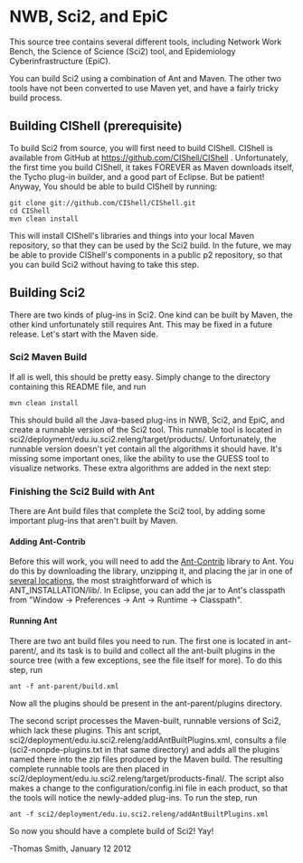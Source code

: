 # NWB, Sci2, and EpiC

This source tree contains several different tools, including Network Work
Bench, the Science of Science (Sci2) tool, and Epidemiology Cyberinfrastructure
(EpiC).

You can build Sci2 using a combination of Ant and Maven. The other two tools
have not been converted to use Maven yet, and have a fairly tricky build
process.

## Building CIShell (prerequisite)

To build Sci2 from source, you will first need to build CIShell. CIShell is
available from GitHub at https://github.com/CIShell/CIShell . Unfortunately, the
first time you build CIShell, it takes FOREVER as Maven downloads itself, the
Tycho plug-in builder, and a good part of Eclipse. But be patient! Anyway, You
should be able to build CIShell by running:

    git clone git://github.com/CIShell/CIShell.git
    cd CIShell
    mvn clean install
    
This will install CIShell's libraries and things into your local Maven
repository, so that they can be used by the Sci2 build. In the future, we may be
able to provide CIShell's components in a public p2 repository, so that you can
build Sci2 without having to take this step.

## Building Sci2

There are two kinds of plug-ins in Sci2. One kind can be built by Maven, the
other kind unfortunately still requires Ant. This may be fixed in a future
release. Let's start with the Maven side.

### Sci2 Maven Build

If all is well, this should be pretty easy. Simply change to the directory
containing this README file, and run

    mvn clean install

This should build all the Java-based plug-ins in NWB, Sci2, and EpiC, and
create a runnable version of the Sci2 tool. This runnable tool is located in
sci2/deployment/edu.iu.sci2.releng/target/products/. Unfortunately, the runnable
version doesn't yet contain all the algorithms it should have. It's missing some
important ones, like the ability to use the GUESS tool to visualize networks.
These extra algorithms are added in the next step:

### Finishing the Sci2 Build with Ant

There are Ant build files that complete the Sci2 tool, by adding some important
plug-ins that aren't built by Maven.

#### Adding Ant-Contrib

Before this will work, you will need to add the 
[Ant-Contrib](http://ant-contrib.sourceforge.net/)
library to Ant. You do this by downloading
the library, unzipping it, and placing the jar in one of 
[several locations](http://ant.apache.org/manual/install.html#optionalTasks), 
the most straightforward of which is ANT_INSTALLATION/lib/. In Eclipse, 
you can add the jar to Ant's classpath from "Window -> Preferences -> 
Ant -> Runtime -> Classpath".

#### Running Ant

There are two ant build files you need to run. The first one is located in
ant-parent/, and its task is to build and collect all the ant-built plugins in
the source tree (with a few exceptions, see the file itself for more). To do
this step, run

    ant -f ant-parent/build.xml
    
Now all the plugins should be present in the ant-parent/plugins directory.

The second script processes the Maven-built, runnable versions of Sci2, which
lack these plugins. This ant script,
sci2/deployment/edu.iu.sci2.releng/addAntBuiltPlugins.xml, consults a file
(sci2-nonpde-plugins.txt in that same directory) and adds all the plugins named
there into the zip files produced by the Maven build. The resulting complete
runnable tools are then placed in
sci2/deployment/edu.iu.sci2.releng/target/products-final/. The script also makes
a change to the configuration/config.ini file in each product, so that the tools
will notice the newly-added plug-ins. To run the step, run

    ant -f sci2/deployment/edu.iu.sci2.releng/addAntBuiltPlugins.xml

So now you should have a complete build of Sci2!  Yay!

-Thomas Smith, January 12 2012